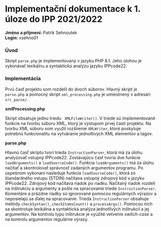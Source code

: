 # Implementační dokumentace k 1. úloze do IPP 2021/2022
**Jméno a příjmení:** Patrik Sehnoutek\
**Login:** xsehno01

### Úvod ###
Skript `parse.php` je implementovaný v jazyku PHP 8.1. Jeho úlohou je vykonávať lexikálnu a syntaktickú analýzu jazyku IPPcode22.

### Implementácia ###
Prvú časť projektu som rozdelil do dvoch súborov. Hlavný skript je `parse.php` a pomocný skript `xml_processing.php` je umiestnený v adresári `src_parse/`.

**xmlProcessing.php**

Skript obsahuje jednu triedu ` XMLFileWriter()`. V triede sú implementované funkcie na tvorbu súboru XML, ktorý je výstupom prvej časti projektu. Na tvorbu XML súboru som využil rozšírenie `XMLWriter`, ktoré poskytuje potrebnú funkcionalitu na vytváranie jednotlivých XML elementov a tagov.

**parse.php**

Hlavnú časť skriptu tvorí trieda `InstructionParser`, ktorá má za úlohu analyzovať vstupný IPPcode22. Zostávajúcu časť tvoria dve funkcie `loadArguments()` a `loadSourceCode()`. Funkcia `loadArguments()` má za úlohu načítať a skontrolovať správnosť zadaných argumentov programu. Po úspešnom vykonaní nasleduje funkcia `loadSourceCode()`, ktorá zo štandardného vstupu (STDIN) načítava vstupný zdrojový kód v jazyku IPPcode22. Zdrojový kód načítava riadok po riadku. Načítaný riadok rozdelí na inštrukciu a argumenty a pošle na spracovanie triede `InstructionParser`. Komentáre a prázdne riadky sú ignorované pomocou regulárnych výrazov a neposielajú sa ďalej na spracovanie. Trieda `InstructionParser` obsahuje metódy `checkSyntax()`, `checkItemsCount()` a `processArgs()`. Pomocou nich sa skontroluje lexikálna a syntaktická analýza jednotlivých inštrukcií a jej argumentov. Na kontrolu typu inštrukcie je využité vetvenie *switch-case* a na kontrolu argumentov regulárne výrazy.